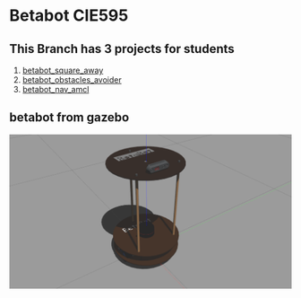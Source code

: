 # Betabot CIE595

## This Branch has 3 projects for students 

1. [betabot_square_away](betabot_square_away/README.md)
2. [betabot_obstacles_avoider](betabot_obstacles_avoider/README.md)
3. [betabot_nav_amcl](betabot_nav_amcl/README.md)

## betabot from gazebo 
![Homepage Image](betabot_dynamic_nav.png)


